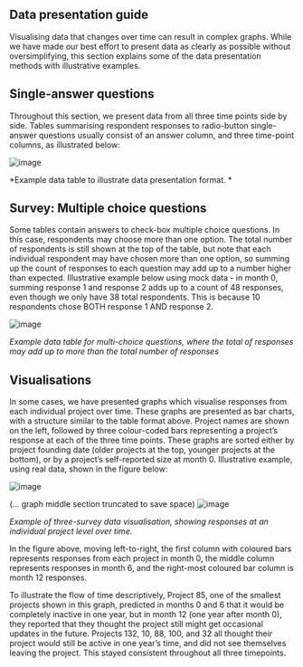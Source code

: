 ## Data presentation guide
Visualising data that changes over time can result in complex graphs. While we have made our best effort to present data as clearly as possible without oversimplifying, this section explains some of the data presentation methods with illustrative examples.

## Single-answer questions
Throughout this section, we present data from all three time points side by side. Tables summarising respondent responses to radio-button single-answer questions usually consist of an answer column, and three time-point columns, as illustrated below:

![image](https://hackmd.io/_uploads/HkXwWyJMC.png)


*Example data table to illustrate data presentation format. *

## Survey: Multiple choice questions
Some tables contain answers to check-box multiple choice questions. In this case, respondents may choose more than one option. The total number of respondents is still shown at the top of the table, but note that each individual respondent may have chosen more than one option, so summing up the count of responses to each question may add up to a number higher than expected. Illustrative example below using mock data - in month 0, summing response 1 and response 2 adds up to a count of 48 responses, even though we only have 38 total respondents. This is because 10 respondents chose BOTH response 1 AND response 2. 

![image](https://hackmd.io/_uploads/rJmtZ1kf0.png)

*Example data table for multi-choice questions, where the total of responses may add up to more than the total number of responses*

## Visualisations
In some cases, we have presented graphs which visualise responses from each individual project over time. These graphs are presented as bar charts, with a structure similar to the table format above. Project names are shown on the left, followed by three colour-coded bars representing a project’s response at each of the three time points. These graphs are sorted either by project founding date (older projects at the top, younger projects at the bottom), or by a project’s self-reported size at month 0. Illustrative example, using real data, shown in the figure below:

![image](https://hackmd.io/_uploads/rk5obyJfR.png)

 (... graph middle section truncated to save space)
![image](https://hackmd.io/_uploads/HyN6bJyf0.png)

*Example of three-survey data visualisation, showing responses at an individual project level over time.*


In the figure above, moving left-to-right, the first column with coloured bars represents responses from each project in month 0, the middle column represents responses in month 6, and the right-most coloured bar column is month 12 responses. 

To illustrate the flow of time descriptively, Project 85, one of the smallest projects shown in this graph, predicted in months 0 and 6 that it would be completely inactive in one year, but in month 12 (one year after month 0), they reported that they thought the project still might get occasional updates in the future. Projects 132, 10, 88, 100, and 32 all thought their project would still be active in one year’s time, and did not see themselves leaving the project. This stayed consistent throughout all three timepoints. 


